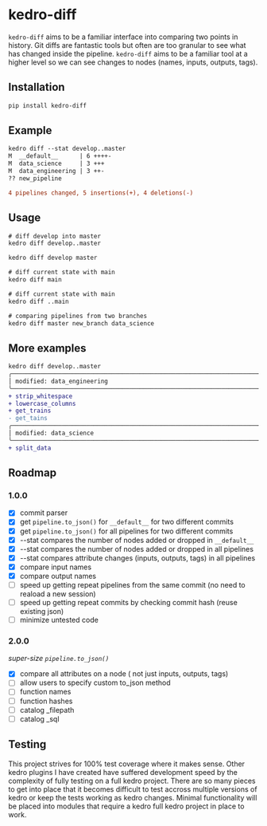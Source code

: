 # kedro-diff


`kedro-diff` aims to be a familiar interface into comparing two points in
history.  Git diffs are fantastic tools but often are too granular to see what
has changed inside the pipeline.  `kedro-diff` aims to be a familiar tool at a
higher level so we can see changes to nodes (names, inputs, outputs, tags).

## Installation


``` bash
pip install kedro-diff
```

## Example

``` diff
kedro diff --stat develop..master
M  __default__      | 6 ++++-
M  data_science     | 3 +++
M  data_engineering | 3 ++-
?? new_pipeline

4 pipelines changed, 5 insertions(+), 4 deletions(-)
```

## Usage

``` diff
# diff develop into master
kedro diff develop..master

kedro diff develop master

# diff current state with main
kedro diff main

# diff current state with main
kedro diff ..main

# comparing pipelines from two branches
kedro diff master new_branch data_science
```

## More examples

``` diff
kedro diff develop..master
╭──────────────────────────────────────────────────────────────────────────────╮
│ modified: data_engineering                                                   │
╰──────────────────────────────────────────────────────────────────────────────╯
+ strip_whitespace
+ lowercase_columns
+ get_trains
- get_tains
╭──────────────────────────────────────────────────────────────────────────────╮
│ modified: data_science                                                       │
╰──────────────────────────────────────────────────────────────────────────────╯
+ split_data
```

## Roadmap

### 1.0.0

- [x] commit parser
- [x] get `pipeline.to_json()` for `__default__` for two different commits
- [x] get `pipeline.to_json()` for all pipelines for two different commits
- [x] --stat compares the number of nodes added or dropped in `__default__`
- [x] --stat compares the number of nodes added or dropped in all pipelines
- [x] --stat compares attribute changes (inputs, outputs, tags) in all pipelines
- [x] compare input names
- [x] compare output names
- [ ] speed up getting repeat pipelines from the same commit (no need to reaload a new session)
- [ ] speed up getting repeat commits by checking commit hash (reuse existing json)
- [ ] minimize untested code

### 2.0.0

_super-size `pipeline.to_json()`_
- [x] compare all attributes on a node ( not just inputs, outputs, tags)
- [ ] allow users to specify custom to_json method
- [ ] function names
- [ ] function hashes
- [ ] catalog _filepath
- [ ] catalog _sql

## Testing

This project strives for 100% test coverage where it makes sense.  Other kedro
plugins I have created have suffered development speed by the complexity of
fully testing on a full kedro project. There are so many pieces to get into
place that it becomes difficult to test accross multiple versions of kedro or
keep the tests working as kedro changes.  Minimal functionality will be placed
into modules that require a kedro full kedro project in place to work.
